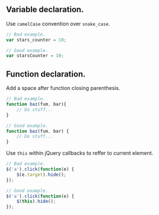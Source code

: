 
## Variable declaration.

Use `camelCase` convention over `snake_case`.

```js
// Bad example.
var stars_counter = 10;

// Good example.
var starsCounter = 10;
```

## Function declaration.

Add a space after function closing parenthesis.


```js
// Bad example.
function baz(fum, bar){
    // Do stuff...
}

// Good example.
function baz(fum, bar) {
    // Do stuff...
}
```

Use `this` within jQuery callbacks to reffer to current element.

```js
// Bad example.
$('a').click(function(e) {
    $(e.target).hide();
});

// Good example.
$('a').click(function(e) {
    $(this).hide();
});

```

